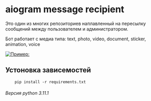 # aiogram message recipient

Это один из многих репозиториев наплавленный на пересылку сообщений между пользователем и администратором.

Бот работает с медиа типа: text, photo, video, document, sticker, animation, voice

[![](example.gif "Пример:")](example.gif)

## **Устоновка зависемостей**

``` 
    pip install -r requirements.txt
```

###### Версия python 3.11.1

